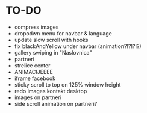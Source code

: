 # TO-DO

- compress images
- dropodwn menu for navbar & language
- update slow scroll with hooks
- fix blackAndYellow under navbar (animation?!?!?!?)
- gallery swiping in "Naslovnica"
- partneri
- strelice center
- ANIMACIJEEEE
- iframe facebook
- sticky scroll to top on 125% window height
- redo images kontakt desktop
- images on partneri
- side scroll animation on partneri?
